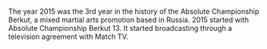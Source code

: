 The year 2015 was the 3rd year in the history of the Absolute Championship Berkut, a mixed martial arts promotion based in Russia. 2015 started with Absolute Championship Berkut 13. It started broadcasting through a television agreement with Match TV.

